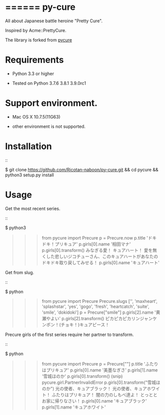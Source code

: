 ======
py-cure
======

All about Japanese battle heroine "Pretty Cure".

Inspired by Acme::PrettyCure.

The library is forked from [pycure](https://github.com/drillbits/pycure)

Requirements
============

- Python 3.3 or higher

- Tested on Python 3.7.6 3.8.1 3.9.0rc1

Support environment.
============

- Mac OS X 10.7.5(11G63)

- other environment is not supported.

Installation
============

::

   $ git clone https://github.com/Ricotan-naboon/py-cure.git && cd pycure && python3 setup.py install

Usage
=====

Get the most recent series.

::

   $ python3
   >>> from pycure import Precure
   >>> p = Precure.now
   >>> p.title
   'ドキドキ！プリキュア'
   >>> p.girls[0].name
   '相田マナ'
   >>> p.girls[0].transform()
   みなぎる愛！ キュアハート！
   愛を無くした悲しいジコチューさん、このキュアハートがあなたのドキドキ取り戻してみせる！
   >>> p.girls[0].name
   'キュアハート'

Get from slug.

::

   $ python
   >>> from pycure import Precure
   >>> Precure.slugs
   ['', 'maxheart', 'splashstar', 'yes', 'gogo', 'fresh', 'heartcatch', 'suite', 'smile', 'dokidoki']
   >>> p = Precure["smile"]
   >>> p.girls[2].name
   '黄瀬やよい'
   >>> p.girls[2].transform()
   ピカピカピカリンジャンケンポン！(チョキ！)キュアピース！

Precure girls of the first series require her partner to transform.

::

   $ python
   >>> from pycure import Precure
   >>> p = Precure[""]
   >>> p.title
   'ふたりはプリキュア'
   >>> p.girls[0].name
   '美墨なぎさ'
   >>> p.girls[1].name
   '雪城ほのか'
   >>> p.girls[0].transform()
   (snip)
   pycure.girl.PartnerInvalidError
   >>> p.girls[0].transform("雪城ほのか")
   光の使者、キュアブラック！
   光の使者、キュアホワイト！
   ふたりはプリキュア！
   闇の力のしもべ達よ！
   とっととお家に帰りなさい！
   >>> p.girls[0].name
   'キュアブラック'
   >>> p.girls[1].name
   'キュアホワイト'

